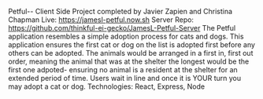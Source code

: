 Petful-- Client Side
Project completed by Javier Zapien and Christina Chapman
Live: https://jamesl-petful.now.sh
Server Repo: https://github.com/thinkful-ei-gecko/JamesL-Petful-Server
The Petful application resembles a simple adoption process for cats and dogs. This application ensures the first cat or dog on the list is adopted first before any others can be adopted. The animals would be arranged in a first in, first out order, meaning the animal that was at the shelter the longest would be the first one adpoted- ensuring no animal is a resident at the shelter for an extended period of time. Users wait in line and once it is YOUR turn you may adopt a cat or dog.
Technologies: React, Express, Node